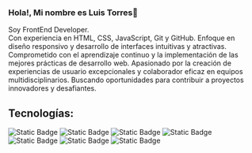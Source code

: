 ### Hola!, Mi nombre es Luis Torres👋
Soy FrontEnd Developer.
<br>
Con experiencia en HTML, CSS, JavaScript, Git y GitHub. Enfoque en diseño responsivo y desarrollo de interfaces intuitivas y atractivas. Comprometido con el aprendizaje continuo y la implementación de las mejores prácticas de desarrollo web. Apasionado por la creación de experiencias de usuario excepcionales y colaborador eficaz en equipos multidisciplinarios. Buscando oportunidades para contribuir a proyectos innovadores y desafiantes.
## Tecnologías:
![Static Badge](https://img.shields.io/badge/HTML5-E34C25?style=for-the-badge&logo=html5&logoColor=E34C25&labelColor=black)
![Static Badge](https://img.shields.io/badge/CSS3-006FB9?style=for-the-badge&logo=css3&logoColor=006FB9&labelColor=black)
![Static Badge](https://img.shields.io/badge/Sass-CD6699?style=for-the-badge&logo=sass&logoColor=%23CD6699&labelColor=%23000)
![Static Badge](https://img.shields.io/badge/Gulp-D34947?style=for-the-badge&logo=gulp&logoColor=%23D34947&labelColor=%23000)
![Static Badge](https://img.shields.io/badge/JavaScript-F7E025?style=for-the-badge&logo=javascript&logoColor=F7E025&labelColor=black)
![Static Badge](https://img.shields.io/badge/Git-EF5032?style=for-the-badge&logo=git&logoColor=EF5032&labelColor=black)
![Static Badge](https://img.shields.io/badge/GitHub-161414?style=for-the-badge&logo=github&logoColor=white&labelColor=black)
